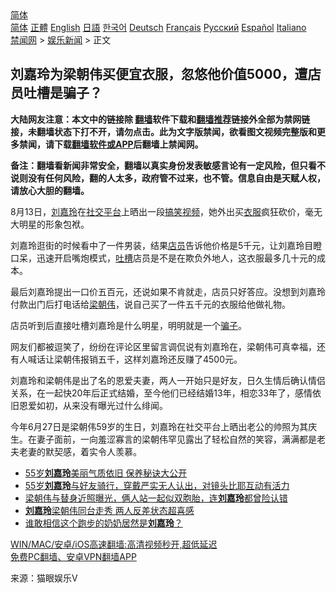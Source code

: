  <!-- 面包屑导航 --> <div class="breadcrumb"><!-- GTranslate: https://gtranslate.io/ -->  <div class="switcher notranslate">  <div class="selected">  <a href="#" onclick="return false;"> 简体</a>  </div>  <div class="option">  <a href="https://www.bannedbook.org" onclick="doGTranslate('zh-CN|zh-CN');jQuery('div.switcher div.selected a').html(jQuery(this).html());return false;" title="简体中文" class="nturl selected"> 简体</a>  <a href="https://www.bannedbook.org/zh-tw/" onclick="doGTranslate('zh-CN|zh-TW');jQuery('div.switcher div.selected a').html(jQuery(this).html());return false;" title="繁體中文" class="nturl"> 正體</a>  <a href="https://www.bannedbook.org/en/" onclick="doGTranslate('zh-CN|en');jQuery('div.switcher div.selected a').html(jQuery(this).html());return false;" title="English" class="nturl"> English</a>  <a href="https://www.bannedbook.org/ja/" onclick="doGTranslate('zh-CN|ja');jQuery('div.switcher div.selected a').html(jQuery(this).html());return false;" title="日本語" class="nturl"> 日語</a>  <a href="https://www.bannedbook.org/ko/" onclick="doGTranslate('zh-CN|ko');jQuery('div.switcher div.selected a').html(jQuery(this).html());return false;" title="한국어" class="nturl"> 한국어</a>  <a href="https://www.bannedbook.org/de/" onclick="doGTranslate('zh-CN|de');jQuery('div.switcher div.selected a').html(jQuery(this).html());return false;" title="Deutsch" class="nturl"> Deutsch</a>  <a href="https://www.bannedbook.org/fr/" onclick="doGTranslate('zh-CN|fr');jQuery('div.switcher div.selected a').html(jQuery(this).html());return false;" title="Français" class="nturl"> Français</a>  <a href="https://www.bannedbook.org/ru/" onclick="doGTranslate('zh-CN|ru');jQuery('div.switcher div.selected a').html(jQuery(this).html());return false;" title="Русский" class="nturl"> Русский</a>  <a href="https://www.bannedbook.org/es/" onclick="doGTranslate('zh-CN|es');jQuery('div.switcher div.selected a').html(jQuery(this).html());return false;" title="Español" class="nturl"> Español</a>  <a href="https://www.bannedbook.org/it/" onclick="doGTranslate('zh-CN|it');jQuery('div.switcher div.selected a').html(jQuery(this).html());return false;" title="Italiano" class="nturl"> Italiano</a>  </div>  </div>      <div class='breadcrumb-sub'><!-- Breadcrumb NavXT 6.3.0 --> <a href="https://www.bannedbook.org/" class="home">禁闻网</a> &gt; <a href="https://www.bannedbook.org/bnews/yule/" class="category">娱乐新闻</a> &gt; 正文</div></div><h2>刘嘉玲为梁朝伟买便宜衣服，忽悠他价值5000，遭店员吐槽是骗子？</h2> <p class="notice"><b>大陆网友注意：本文中的链接除 <a href="https://github.com/bannedbook/fanqiang" >翻墙</a>软件下载和<a href="https://github.com/killgcd/justmysocks/blob/master/README.md">翻墙推荐</a>链接外全部为禁网链接，未翻墙状态下打不开，请勿点击。此为文字版禁闻，欲看图文视频完整版和更多禁闻，请下载<a href="https://github.com/bannedbook/fanqiang">翻墙软件或APP</a>后翻墙上禁闻网。</p><p>备注：翻墙看新闻非常安全，翻墙以真实身份发表敏感言论有一定风险，但只看不说则没有任何风险，翻的人太多，政府管不过来，也不管。信息自由是天赋人权，请放心大胆的翻墙。</b></p>  <div class="entry"> <p>8月13日，<a href="https://www.bannedbook.org/bnews/tag/%e5%88%98%e5%98%89%e7%8e%b2/" class="st_tag internal_tag" rel="tag" title="标签 刘嘉玲 下的日志">刘嘉玲</a>在<a href="https://www.bannedbook.org/bnews/tag/%E7%A4%BE%E4%BA%A4%E5%B9%B3%E5%8F%B0/" class="st_tag internal_tag" rel="tag" title="标签 社交平台 下的日志">社交平台</a>上晒出一段<a href="https://www.bannedbook.org/bnews/tag/%e6%90%9e%e7%ac%91%e8%a7%86%e9%a2%91/" class="st_tag internal_tag" rel="tag" title="标签 搞笑视频 下的日志">搞笑视频</a>，她外出买<a href="https://www.bannedbook.org/bnews/tag/%E8%A1%A3%E6%9C%8D/" class="st_tag internal_tag" rel="tag" title="标签 衣服 下的日志">衣服</a>疯狂砍价，毫无大明星的形象包袱。</p> <p>刘嘉玲逛街的时候看中了一件男装，结果<a href="https://www.bannedbook.org/bnews/tag/%E5%BA%97%E5%91%98/" class="st_tag internal_tag" rel="tag" title="标签 店员 下的日志">店员</a>告诉他价格是5千元，让刘嘉玲目瞪口呆，迅速开启嘴炮模式，<a href="https://www.bannedbook.org/bnews/tag/%E5%90%90%E6%A7%BD/" class="st_tag internal_tag" rel="tag" title="标签 吐槽 下的日志">吐槽</a>店员是不是在欺负外地人，这衣服最多几十元的成本。</p>  <p>最后刘嘉玲提出一口价五百元，还说如果不肯就走，店员只好答应。没想到刘嘉玲付款出门后打电话给<a href="https://www.bannedbook.org/bnews/tag/%e6%a2%81%e6%9c%9d%e4%bc%9f/" class="st_tag internal_tag" rel="tag" title="标签 梁朝伟 下的日志">梁朝伟</a>，说自己买了一件五千元的衣服给他做礼物。</p> <p>店员听到后直接吐槽刘嘉玲是什么明星，明明就是一个<a href="https://www.bannedbook.org/bnews/tag/%E9%AA%97%E5%AD%90/" class="st_tag internal_tag" rel="tag" title="标签 骗子 下的日志">骗子</a>。</p>  <p>网友们都被逗笑了，纷纷在评论区里留言调侃说有刘嘉玲在，梁朝伟可真幸福，还有人喊话让梁朝伟报销五千，这样刘嘉玲还反赚了4500元。</p> <p>刘嘉玲和梁朝伟是出了名的恩爱夫妻，两人一开始只是好友，日久生情后确认情侣关系，在一起快20年后正式结婚，至今他们已经结婚13年，相恋33年了，感情依旧恩爱如初，从来没有曝光过什么绯闻。</p>  <p>今年6月27日是梁朝伟59岁的生日，刘嘉玲在社交平台上晒出老公的帅照为其庆生。在妻子面前，一向羞涩寡言的梁朝伟罕见露出了轻松自然的笑容，满满都是老夫老妻的默契感，着实令人羡慕。</p> <ul class='op-related-articles' title='相关阅读'> <li><a href='https://www.bannedbook.org/bnews/yule/20210810/1603525.html' target='_blank'>55岁<b>刘嘉玲</b>美丽气质依旧 保养秘诀大公开</a></li> <li><a href='https://www.bannedbook.org/bnews/yule/20210804/1599817.html' target='_blank'>55岁<b>刘嘉玲</b>与好友骑行，穿戴严实无人认出，对镜头比耶互动有活力</a></li> <li><a href='https://www.bannedbook.org/bnews/yule/20210719/1589739.html' target='_blank'>梁朝伟与替身近照曝光，俩人站一起似双胞胎，连<b>刘嘉玲</b>都曾险认错</a></li> <li><a href='https://www.bannedbook.org/bnews/yule/20210716/1588208.html' target='_blank'><b>刘嘉玲</b>梁朝伟同台走秀 两人反差状态超喜感</a></li> <li><a href='https://www.bannedbook.org/bnews/yule/20210707/1582442.html' target='_blank'>谁敢相信这个跑步的奶奶居然是<b>刘嘉玲</b>？</a></li> </ul> <p class="texttj"> <a href="https://github.com/bannedbook/fanqiang/wiki/V2ray%E6%9C%BA%E5%9C%BA" target="_blank">WIN/MAC/安卓/iOS高速翻墙:高清视频秒开,超低延迟</a><br/> <a href="https://github.com/bannedbook/fanqiang/wiki/%E7%A6%81%E9%97%BB%E7%BD%91%E5%AE%89%E5%8D%93%E7%BF%BB%E5%A2%99%E6%96%B0%E9%97%BBAPP" target="_blank">免费PC翻墙、安卓VPN翻墙APP</a></p> <p> 来源：猫眼娱乐V </p><a name='sharetosocial'></a>  <div style="margin-bottom:5px;padding-bottom:5px;clear:both"> <div id="archive-pix-1" class="banner-ads"> <!-- AuctionX Display platform tag START --> <div id="26318x728x90x621x_ADSLOT2" clicktrack="%%CLICK_URL_ESC%%"></div> <!-- AuctionX Display platform tag END --> </div> <div id="archive-pix-2" class="banner-ads"> <!-- AuctionX Display platform tag START --> <div id="26315x300x250x621x_ADSLOT2" clicktrack="%%CLICK_URL_ESC%%"></div> <!-- AuctionX Display platform tag END --> </div> </div>  <div id="archive-pix-1" class="banner-ads"> <!-- AuctionX Display platform tag START --> <div id="26318x728x90x621x_ADSLOT3" clicktrack="%%CLICK_URL_ESC%%"></div> <!-- AuctionX Display platform tag END --> </div> </div><!--END ENTRY--> 